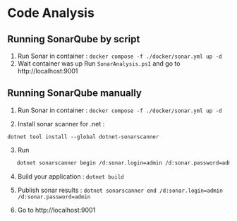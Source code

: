 # Code Analysis

## Running SonarQube by script

1. Run Sonar in container : `docker compose -f ./docker/sonar.yml up -d`
2. Wait container was up Run `SonarAnalysis.ps1` and go to http://localhost:9001

## Running SonarQube manually

1. Run Sonar in container : `docker compose -f ./docker/sonar.yml up -d`

2. Install sonar scanner for .net :

`dotnet tool install --global dotnet-sonarscanner`

3. Run

```bash
   dotnet sonarscanner begin /d:sonar.login=admin /d:sonar.password=admin /k:"YourProject" /d:sonar.host.url="http://localhost:9001" /s:"`pwd`/SonarQube.Analysis.xml"
```

4. Build your application : `dotnet build`

5. Publish sonar results : `dotnet sonarscanner end /d:sonar.login=admin /d:sonar.password=admin`

6. Go to http://localhost:9001
